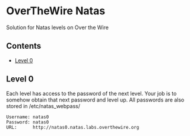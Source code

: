 # OverTheWire Natas
 Solution for Natas levels on Over the Wire
 ## Contents
* [Level 0](#level-0)

## Level 0
Each level has access to the password of the next level. Your job is to somehow obtain that next password and level up. All passwords are also stored in /etc/natas_webpass/
```
Username: natas0
Password: natas0
URL:      http://natas0.natas.labs.overthewire.org
```

